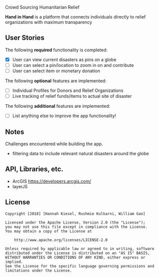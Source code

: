 Crowd Sourcing Humanitarian Relief

**Hand in Hand** is a platform that connects individuals directly to relief organizations with maximum transparency
## User Stories

The following **required** functionality is completed:

- [X] User can view current disasters as pins on a globe
- [ ] User can select a pin/location to zoom in on and contribute
- [ ] User can select item or monetary donation

The following **optional** features are implemented:

- [ ] Individual Profiles for Donors and Relief Organizations
- [ ] Live tracking of relief funds/items to actual site of disaster

The following **additional** features are implemented:

- [ ] List anything else to improve the app functionality!

## Notes

Challenges encountered while building the app.
 - filtering data to include relevant natural disasters around the globe

## API, Libraries, etc.
 - ArcGIS https://developers.arcgis.com/
 - layerJS

## License

    Copyright [2018] [Hannah Kiesel, Rushmie Kulkarni, William Gao]

    Licensed under the Apache License, Version 2.0 (the "License");
    you may not use this file except in compliance with the License.
    You may obtain a copy of the License at

        http://www.apache.org/licenses/LICENSE-2.0

    Unless required by applicable law or agreed to in writing, software
    distributed under the License is distributed on an "AS IS" BASIS,
    WITHOUT WARRANTIES OR CONDITIONS OF ANY KIND, either express or implied.
    See the License for the specific language governing permissions and
    limitations under the License.
